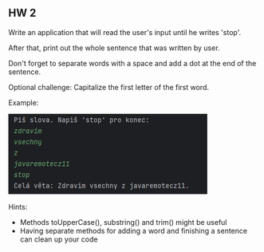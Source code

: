 ## HW 2

Write an application that will read the user's input until he writes 'stop'.

After that, print out the whole sentence that was written by user.

Don't forget to separate words with a space and add a dot at the end of the sentence.

Optional challenge: Capitalize the first letter of the first word.

Example:

![img.png](img.png)

Hints:

- Methods toUpperCase(), substring() and trim() might be useful
- Having separate methods for adding a word and finishing a sentence can clean up your code